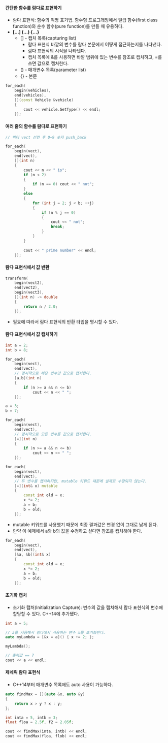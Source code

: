 #### 간단한 함수를 람다로 표현하기

* 람다 표현식: 함수의 익명 표기법. 함수형 프로그래밍에서 일급 함수(first class function)와 순수 함수(pure function)를 만들 때 유용하다.
* **[...] (...) {...}**
  * [] - 캡처 목록(capturing list)
    * 람다 표현식 바깥의 변수를 람다 본문에서 어떻게 접근하는지를 나타낸다.
    * 람다 표현식의 시작을 나타낸다.
    * 캡처 목록에 &를 사용하면 바깥 범위에 있는 변수를 참조로 캡처하고, =를 쓰면 값으로 캡처한다.
  * () - 매개변수 목록(parameter list)
  * {} - 본문

```c++
for_each(
	begin(vehicles),
	end(vehicles),
	[](const Vehicle &vehicle)
    {
        cout << vehicle.GetType() << endl;
    });
```



#### 여러 줄의 함수를 람다로 표현하기

```c++
// 벡터 vect 선언 후 0~9 숫자 push_back

for_each(
    begin(vect),
    end(vect),
    [](int n)
    {
        cout << n << " is";
        if (n < 2)
        {
            if (n == 0) cout << " not";
        }
        else
        {
            for (int j = 2; j < b; ++j)
            {
                if (n % j == 0)
                {
                    cout << " not";
                    break;
                }
            }
        }
        
        cout << " prime number" << endl;
    });
```



#### 람다 표현식에서 값 반환

```c++
transform(
    begin(vect2),
    end(vect2),
    begin(vect3),
    [](int n) -> double
    {
        return n / 2.0;
    });
```

* 필요에 따라서 람다 표현식의 반환 타입을 명시할 수 있다.



#### 람다 표현식에서 값 캡처하기

```c++
int a = 2;
int b = 8;

for_each(
	begin(vect),
    end(vect),
    // 명시적으로 해당 변수만 값으로 캡처한다.
    [a,b](int n)
    {
        if (n >= a && n <= b)
            cout << n << " ";
    });

a = 3;
b = 7;

for_each(
    begin(vect),
    end(vect),
    // 암시적으로 모든 변수를 값으로 캡처한다.
    [=](int n)
    {
        if (n >= a && n <= b)
            cout << n << " ";
    });
```



```c++
for_each(
    begin(vect),
    end(vect),
    // 두 변수를 캡처하지만, mutable 키워드 때문에 실제로 수정되지 않는다.
    [=](int& x) mutable
    {
        const int old = x;
        x *= 2;
        a = b;
        b = old;
    });
```

* mutable 키워드를 사용했기 때문에 최종 결과값은 변경 없이 그대로 남게 된다.
* 만약 이 예제에서 a와 b의 값을 수정하고 싶다면 참조를 캡처해야 한다.

```c++
for_each(
    begin(vect),
    end(vect),
    [&a, &b](int& x)
    {
        const int old = x;
        x *= 2;
        a = b;
        b = old;
    });
```



#### 초기화 캡처

* 초기화 캡처(Initialization Capture): 변수의 값을 캡처해서 람다 표현식의 변수에 할당할 수 있다. C++14에 추가됐다.

```c++
int a = 5;

// a를 사용해서 람다에서 사용하는 변수 x를 초기화한다.
auto myLambda = [&x = a]() { x += 2; };

myLambda();

// 출력값 == 7
cout << a << endl;
```



#### 제네릭 람다 표현식

* C++14부터 매개변수 목록에도 auto 사용이 가능하다.

```c++
auto findMax = [](auto &x, auto &y)
{
    return x > y ? x : y;
};

int inta = 5, intb = 3;
float floa = 2.5f, f2 = 2.05f;

cout << findMax(inta, intb) << endl;
cout << findMax(floa, flob) << endl;
```

